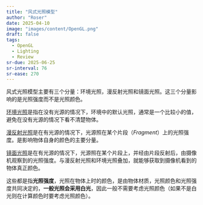 ```yaml
---
title: "风式光照模型"
author: "Roser"
date: 2025-04-10
image: "images/content/OpenGL.png"
draft: false
tags:
  - OpenGL
  - Lighting
  - Review
sr-due: 2025-06-25
sr-interval: 76
sr-ease: 270
---
```

风式光照模型主要有三个分量：环境光照，漫反射光照和镜面光照。这三个分量影响的是光照强度而不是光照颜色。

[环境光照](环境光照.md)是指在没有光源的情况下，环境中的默认光照，通常是一个比较小的值，避免在没有光源的情况下看不清楚物体。

[漫反射光照](漫反射光照.md)是在有光源的情况下，光源照在某个片段（*Fragment*）上的光照强度。是影响物体自身的颜色的主要分量。

[镜面光照](镜面光照.md)是在有光源的情况下，光源照在某个片段上，并经由片段反射后，由摄像机观察到的光照强度。与漫反射光照和环境光照叠加，就能够获取到摄像机看到的物体真正颜色。

这些都是指**光照强度**，光照在物体上时的颜色，是由物体材质，光照颜色和光照强度共同决定的，**一般光照会采用白光**，因此一般不需要考虑光照颜色（如果不是白光则在计算颜色时要考虑光照颜色）。